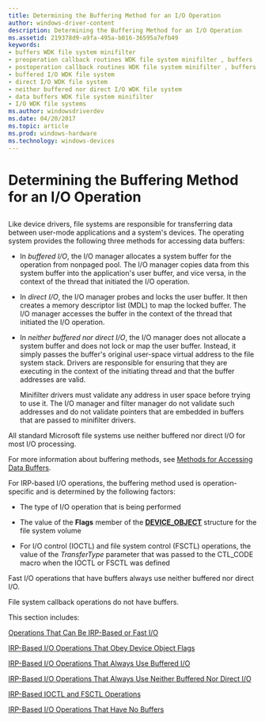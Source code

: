 ```yaml
---
title: Determining the Buffering Method for an I/O Operation
author: windows-driver-content
description: Determining the Buffering Method for an I/O Operation
ms.assetid: 219378d9-a9fa-495a-b016-36595a7efb49
keywords:
- buffers WDK file system minifilter
- preoperation callback routines WDK file system minifilter , buffers
- postoperation callback routines WDK file system minifilter , buffers
- buffered I/O WDK file system
- direct I/O WDK file system
- neither buffered nor direct I/O WDK file system
- data buffers WDK file system minifilter
- I/O WDK file systems
ms.author: windowsdriverdev
ms.date: 04/20/2017
ms.topic: article
ms.prod: windows-hardware
ms.technology: windows-devices
---
```


# Determining the Buffering Method for an I/O Operation


## <span id="ddk_determining_the_buffering_method_for_an_io_operation_if"></span><span id="DDK_DETERMINING_THE_BUFFERING_METHOD_FOR_AN_IO_OPERATION_IF"></span>


Like device drivers, file systems are responsible for transferring data between user-mode applications and a system's devices. The operating system provides the following three methods for accessing data buffers:

-   In *buffered I/O*, the I/O manager allocates a system buffer for the operation from nonpaged pool. The I/O manager copies data from this system buffer into the application's user buffer, and vice versa, in the context of the thread that initiated the I/O operation.

-   In *direct I/O*, the I/O manager probes and locks the user buffer. It then creates a memory descriptor list (MDL) to map the locked buffer. The I/O manager accesses the buffer in the context of the thread that initiated the I/O operation.

-   In *neither buffered nor direct I/O*, the I/O manager does not allocate a system buffer and does not lock or map the user buffer. Instead, it simply passes the buffer's original user-space virtual address to the file system stack. Drivers are responsible for ensuring that they are executing in the context of the initiating thread and that the buffer addresses are valid.

    Minifilter drivers must validate any address in user space before trying to use it. The I/O manager and filter manager do not validate such addresses and do not validate pointers that are embedded in buffers that are passed to minifilter drivers.

All standard Microsoft file systems use neither buffered nor direct I/O for most I/O processing.

For more information about buffering methods, see [Methods for Accessing Data Buffers](https://msdn.microsoft.com/library/windows/hardware/ff554436).

For IRP-based I/O operations, the buffering method used is operation-specific and is determined by the following factors:

-   The type of I/O operation that is being performed

-   The value of the **Flags** member of the [**DEVICE\_OBJECT**](https://msdn.microsoft.com/library/windows/hardware/ff543147) structure for the file system volume

-   For I/O control (IOCTL) and file system control (FSCTL) operations, the value of the *TransferType* parameter that was passed to the CTL\_CODE macro when the IOCTL or FSCTL was defined

Fast I/O operations that have buffers always use neither buffered nor direct I/O.

File system callback operations do not have buffers.

This section includes:

[Operations That Can Be IRP-Based or Fast I/O](operations-that-can-be-irp-based-or-fast-i-o.md)

[IRP-Based I/O Operations That Obey Device Object Flags](irp-based-i-o-operations-that-obey-device-object-flags.md)

[IRP-Based I/O Operations That Always Use Buffered I/O](irp-based-i-o-operations-that-always-use-buffered-i-o.md)

[IRP-Based I/O Operations That Always Use Neither Buffered Nor Direct I/O](irp-based-i-o-operations-that-always-use-neither-buffered-nor-direct-i.md)

[IRP-Based IOCTL and FSCTL Operations](irp-based-ioctl-and-fsctl-operations.md)

[IRP-Based I/O Operations That Have No Buffers](irp-based-i-o-operations-that-have-no-buffers.md)

 

 





